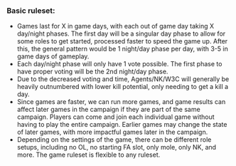 
### Basic ruleset:

- Games last for X in game days, with each out of game day taking X day/night phases. The first day will be a singular day phase to allow for some roles to get started, processed faster to speed the game up. After this, the general pattern would be 1 night/day phase per day, with 3-5 in game days of gameplay. 
- Each day/night phase will only have 1 vote possible. The first phase to have proper voting will be the 2nd night/day phase.
- Due to the decreased voting and time, Agents/NK/W3C will generally be heavily outnumbered with lower kill potential, only needing to get a kill a day.
- Since games are faster, we can run more games, and game results can affect later games in the campaign if they are part of the same campaign. Players can come and join each individual game without having to play the entire campaign. Earlier games may change the state of later games, with more impactful games later in the campaign.
- Depending on the settings of the game, there can be different role setups, including no OL, no starting FA slot, only mole, only NK, and more. The game ruleset is flexible to any ruleset.

<br>
